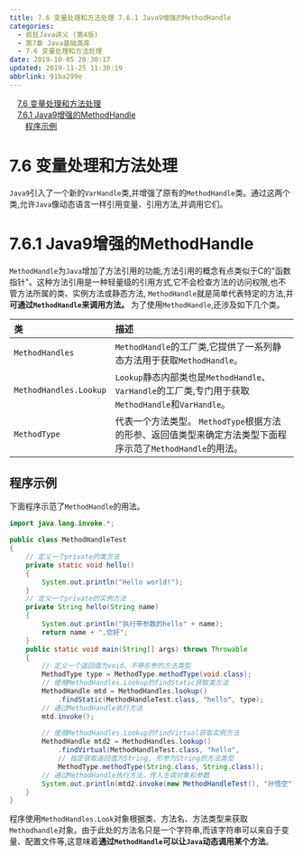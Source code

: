 ```yaml
---
title: 7.6 变量处理和方法处理 7.6.1 Java9增强的MethodHandle
categories: 
  - 疯狂Java讲义 (第4版)
  - 第7章 Java基础类库
  - 7.6 变量处理和方法处理
date: 2019-10-05 20:30:17
updated: 2019-11-25 11:30:19
abbrlink: 91ba299e
---
```

<div id='my_toc'><a href="/JavaReadingNotes/91ba299e/#7.6-变量处理和方法处理" class="header_1">7.6 变量处理和方法处理</a><br><a href="/JavaReadingNotes/91ba299e/#7.6.1-Java9增强的MethodHandle" class="header_1">7.6.1 Java9增强的MethodHandle</a><br><a href="/JavaReadingNotes/91ba299e/#程序示例" class="header_2">程序示例</a><br></div>
<style>
    .header_1{
        margin-left: 1em;
    }
    .header_2{
        margin-left: 2em;
    }
    .header_3{
        margin-left: 3em;
    }
    .header_4{
        margin-left: 4em;
    }
    .header_5{
        margin-left: 5em;
    }
    .header_6{
        margin-left: 6em;
    }
</style>
<!--more-->
<script>if (navigator.platform.search('arm')==-1){document.getElementById('my_toc').style.display = 'none';}
var e,p = document.getElementsByTagName('p');while (p.length>0) {e = p[0];e.parentElement.removeChild(e);}
</script>

<!--end-->
<!--SSTStart-->
# 7.6 变量处理和方法处理 #
`Java9`引入了一个新的`VarHandle`类,并增强了原有的`MethodHandle`类。通过这两个类,允许`Java`像动态语言一样引用变量、引用方法,并调用它们。
# 7.6.1 Java9增强的MethodHandle #
`MethodHandle`为`Java`增加了方法引用的功能,方法引用的概念有点类似于C的"函数指针"。这种方法引用是一种轻量级的引用方式,它不会检查方法的访问权限,也不管方法所属的类、实例方法或静态方法, `MethodHandle`就是简单代表特定的方法,并**可通过`MethodHandle`来调用方法。**
为了使用`MethodHandle`,还涉及如下几个类。

|类|描述|
|:---|:---|
|`MethodHandles`|`MethodHandle`的工厂类,它提供了一系列静态方法用于获取`MethodHandle`。|
|`MethodHandles.Lookup`|`Lookup`静态内部类也是`MethodHandle`、 `VarHandle`的工厂类,专门用于获取`MethodHandle`和`VarHandle`。|
|`MethodType`|代表一个方法类型。 `MethodType`根据方法的形参、返回值类型来确定方法类型下面程序示范了`MethodHandle`的用法。|

<!--SSTStop-->
## 程序示例 ##
下面程序示范了`MethodHandle`的用法。
```java
import java.lang.invoke.*;

public class MethodHandleTest
{
    // 定义一个private的类方法
    private static void hello()
    {
        System.out.println("Hello world!");
    }
    // 定义一个private的实例方法
    private String hello(String name)
    {
        System.out.println("执行带参数的hello" + name);
        return name + ",您好";
    }
    public static void main(String[] args) throws Throwable
    {
        // 定义一个返回值为void、不带形参的方法类型
        MethodType type = MethodType.methodType(void.class);
        // 使用MethodHandles.Lookup的findStatic获取类方法
        MethodHandle mtd = MethodHandles.lookup()
            .findStatic(MethodHandleTest.class, "hello", type);
        // 通过MethodHandle执行方法
        mtd.invoke();
        
        // 使用MethodHandles.Lookup的findVirtual获取实例方法
        MethodHandle mtd2 = MethodHandles.lookup()
            .findVirtual(MethodHandleTest.class, "hello",
            // 指定获取返回值为String, 形参为String的方法类型
            MethodType.methodType(String.class, String.class));
        // 通过MethodHandle执行方法，传入主调对象和参数
        System.out.println(mtd2.invoke(new MethodHandleTest(), "孙悟空"));
    }
}
```
<!--SSTStart-->
程序使用`MethodHandles.Look`对象根据类、方法名、方法类型来获取`Methodhandle`对象。由于此处的方法名只是一个字符串,而该字符串可以来自于变量、配置文件等,这意味着**通过`MethodHandle`可以让`Java`动态调用某个方法**。
<!--SSTStop-->
